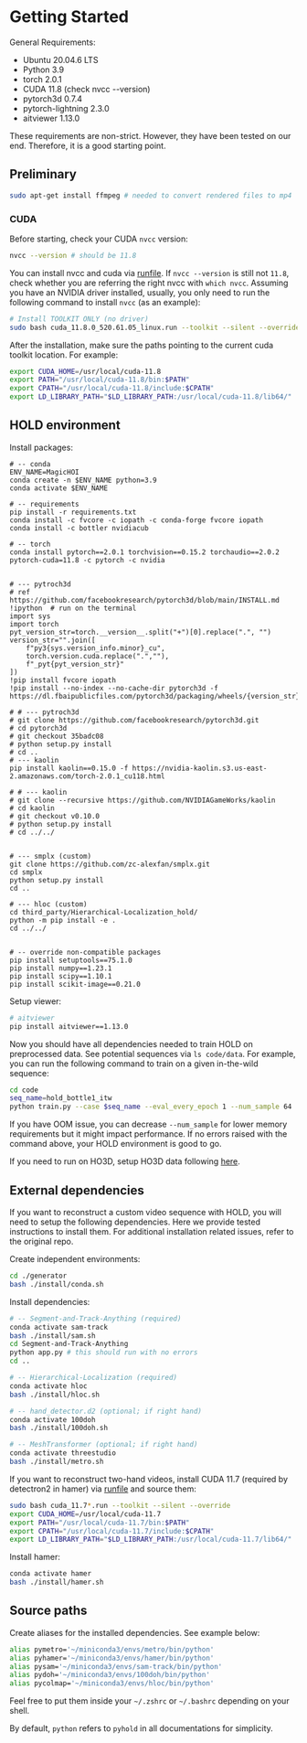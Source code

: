 # Getting Started

General Requirements:

- Ubuntu 20.04.6 LTS
- Python 3.9
- torch 2.0.1
- CUDA 11.8 (check nvcc --version)
- pytorch3d 0.7.4
- pytorch-lightning 2.3.0
- aitviewer 1.13.0

These requirements are non-strict. However, they have been tested on our end. Therefore, it is a good starting point. 

## Preliminary

```bash
sudo apt-get install ffmpeg # needed to convert rendered files to mp4
```

### CUDA

Before starting, check your CUDA `nvcc` version:

```bash
nvcc --version # should be 11.8
```

You can install nvcc and cuda via [runfile](https://developer.nvidia.com/cuda-11-8-0-download-archive). If `nvcc --version` is still not `11.8`, check whether you are referring the right nvcc with `which nvcc`. Assuming you have an NVIDIA driver installed, usually, you only need to run the following command to install `nvcc` (as an example):

```bash
# Install TOOLKIT ONLY (no driver)
sudo bash cuda_11.8.0_520.61.05_linux.run --toolkit --silent --override
```

After the installation, make sure the paths pointing to the current cuda toolkit location. For example:

```bash
export CUDA_HOME=/usr/local/cuda-11.8
export PATH="/usr/local/cuda-11.8/bin:$PATH"
export CPATH="/usr/local/cuda-11.8/include:$CPATH"
export LD_LIBRARY_PATH="$LD_LIBRARY_PATH:/usr/local/cuda-11.8/lib64/"
```

## HOLD environment

Install packages: 

```shell
# -- conda
ENV_NAME=MagicHOI
conda create -n $ENV_NAME python=3.9
conda activate $ENV_NAME

# -- requirements
pip install -r requirements.txt
conda install -c fvcore -c iopath -c conda-forge fvcore iopath
conda install -c bottler nvidiacub

# -- torch
conda install pytorch==2.0.1 torchvision==0.15.2 torchaudio==2.0.2 pytorch-cuda=11.8 -c pytorch -c nvidia


# --- pytroch3d
# ref https://github.com/facebookresearch/pytorch3d/blob/main/INSTALL.md
!ipython  # run on the terminal
import sys
import torch
pyt_version_str=torch.__version__.split("+")[0].replace(".", "")
version_str="".join([
    f"py3{sys.version_info.minor}_cu",
    torch.version.cuda.replace(".",""),
    f"_pyt{pyt_version_str}"
])
!pip install fvcore iopath
!pip install --no-index --no-cache-dir pytorch3d -f https://dl.fbaipublicfiles.com/pytorch3d/packaging/wheels/{version_str}/download.html

# # --- pytroch3d
# git clone https://github.com/facebookresearch/pytorch3d.git 
# cd pytorch3d
# git checkout 35badc08
# python setup.py install
# cd ..
# --- kaolin
pip install kaolin==0.15.0 -f https://nvidia-kaolin.s3.us-east-2.amazonaws.com/torch-2.0.1_cu118.html

# # --- kaolin
# git clone --recursive https://github.com/NVIDIAGameWorks/kaolin
# cd kaolin
# git checkout v0.10.0
# python setup.py install
# cd ../../


# --- smplx (custom)
git clone https://github.com/zc-alexfan/smplx.git
cd smplx
python setup.py install
cd ..

# --- hloc (custom)
cd third_party/Hierarchical-Localization_hold/
python -m pip install -e .
cd ../../


# -- override non-compatible packages
pip install setuptools==75.1.0
pip install numpy==1.23.1
pip install scipy==1.10.1
pip install scikit-image==0.21.0
```

Setup viewer:

```bash
# aitviewer
pip install aitviewer==1.13.0
```


Now you should have all dependencies needed to train HOLD on preprocessed data. See potential sequences via `ls code/data`. For example, you can run the following command to train on a given in-the-wild sequence: 

```bash
cd code
seq_name=hold_bottle1_itw
python train.py --case $seq_name --eval_every_epoch 1 --num_sample 64
```

If you have OOM issue, you can decrease `--num_sample` for lower memory requirements but it might impact performance. If no errors raised with the command above, your HOLD environment is good to go. 

If you need to run on HO3D, setup HO3D data following [here](ho3d.md). 

## External dependencies

If you want to reconstruct a custom video sequence with HOLD, you will need to setup the following dependencies. Here we provide tested instructions to install them. For additional installation related issues, refer to the original repo.

Create independent environments:

```bash
cd ./generator
bash ./install/conda.sh
```

Install dependencies:

```bash
# -- Segment-and-Track-Anything (required)
conda activate sam-track
bash ./install/sam.sh 
cd Segment-and-Track-Anything
python app.py # this should run with no errors
cd ..

# -- Hierarchical-Localization (required)
conda activate hloc
bash ./install/hloc.sh 

# -- hand_detector.d2 (optional; if right hand)
conda activate 100doh
bash ./install/100doh.sh 

# -- MeshTransformer (optional; if right hand)
conda activate threestudio
bash ./install/metro.sh 
```

If you want to reconstruct two-hand videos, install CUDA 11.7 (required by detectron2 in hamer) via [runfile](https://developer.nvidia.com/cuda-11-7-0-download-archive?target_os=Linux) and source them: 

```bash
sudo bash cuda_11.7*.run --toolkit --silent --override
export CUDA_HOME=/usr/local/cuda-11.7
export PATH="/usr/local/cuda-11.7/bin:$PATH"
export CPATH="/usr/local/cuda-11.7/include:$CPATH"
export LD_LIBRARY_PATH="$LD_LIBRARY_PATH:/usr/local/cuda-11.7/lib64/"
```

Install hamer:

```bash
conda activate hamer
bash ./install/hamer.sh 
```

## Source paths

Create aliases for the installed dependencies. See example below:

```bash
alias pymetro='~/miniconda3/envs/metro/bin/python'
alias pyhamer='~/miniconda3/envs/hamer/bin/python'
alias pysam='~/miniconda3/envs/sam-track/bin/python'
alias pydoh='~/miniconda3/envs/100doh/bin/python'
alias pycolmap='~/miniconda3/envs/hloc/bin/python'
```

Feel free to put them inside your `~/.zshrc` or `~/.bashrc` depending on your shell. 

By default, `python` refers to `pyhold` in all documentations for simplicity.
